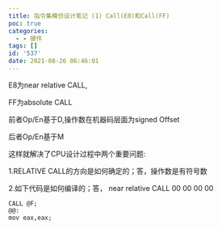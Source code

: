 ```yaml
---
title: 指令集模仿设计笔记 (1) Call(E8)和Call(FF)
poc: true
categories:
  - - 硬件
tags: []
id: '537'
date: 2021-08-26 06:46:01
---
```


E8为near relative CALL,

FF为absolute CALL

前者Op/En基于D,操作数在机器码层面为signed Offset

后者Op/En基于M

这样就解决了CPU设计过程中两个重要问题:

1.RELATIVE CALL的方向是如何确定的；答，操作数是有符号数

2.如下代码是如何编译的；答， near relative CALL 00 00 00 00

```
CALL @F; 
@@:
mov eax,eax;
```